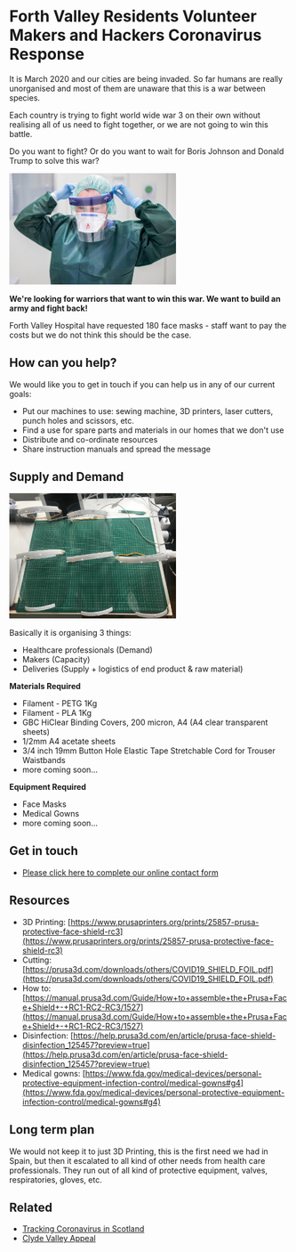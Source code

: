 # Forth Valley Residents Volunteer Makers and Hackers Coronavirus Response

It is March 2020 and our cities are being invaded. So far humans are really unorganised and most of them are unaware that this is a war between species.

Each country is trying to fight world wide war 3 on their own without realising all of us need to fight together, or we are not going to win this battle.

Do you want to fight? Or do you want to wait for Boris Johnson and Donald Trump to solve this war?

<img src="https://github.com/albertsola/forth_valley_coronavirus_response_team/blob/master/assets/nurse.jpg?raw=true" alt="Protective equipment" width="300px"/>

**We're looking for warriors that want to win this war. We want to build an army and fight back!**

Forth Valley Hospital have requested 180 face masks - staff want to pay the costs but we do not think this should be the case.

## How can you help?

We would like you to get in touch if you can help us in any of our current goals:

- Put our machines to use: sewing machine, 3D printers, laser cutters, punch holes and scissors, etc.
- Find a use for spare parts and materials in our homes that we don't use
- Distribute and co-ordinate resources
- Share instruction manuals and spread the message

## Supply and Demand

<img src="https://github.com/albertsola/forth_valley_coronavirus_response_team/blob/master/assets/masks.jpg?raw=true" alt="Protective equipment" width="300px"/>

Basically it is organising 3 things:
- Healthcare professionals (Demand)
- Makers (Capacity)
- Deliveries (Supply + logistics of end product & raw material)

**Materials Required**

 * Filament - PETG 1Kg
 * Filament - PLA 1Kg
 * GBC HiClear Binding Covers, 200 micron, A4 (A4 clear transparent sheets)
 * 1/2mm A4 acetate sheets
 * 3/4 inch 19mm Button Hole Elastic Tape Stretchable Cord for Trouser Waistbands
 * more coming soon...

**Equipment Required**

 * Face Masks
 * Medical Gowns
 * more coming soon...

## Get in touch

 * [Please click here to complete our online contact form](https://docs.google.com/forms/d/e/1FAIpQLSfXQH6yFOBYBoYi-R-toVZE96RoqewmLZsxsjAFZDBniuNVaw/viewform)

## Resources

 * 3D Printing: [https://www.prusaprinters.org/prints/25857-prusa-protective-face-shield-rc3](https://www.prusaprinters.org/prints/25857-prusa-protective-face-shield-rc3)
 * Cutting: [https://prusa3d.com/downloads/others/COVID19_SHIELD_FOIL.pdf](https://prusa3d.com/downloads/others/COVID19_SHIELD_FOIL.pdf)
 * How to: [https://manual.prusa3d.com/Guide/How+to+assemble+the+Prusa+Face+Shield+-+RC1-RC2-RC3/1527](https://manual.prusa3d.com/Guide/How+to+assemble+the+Prusa+Face+Shield+-+RC1-RC2-RC3/1527)
 * Disinfection: [https://help.prusa3d.com/en/article/prusa-face-shield-disinfection_125457?preview=true](https://help.prusa3d.com/en/article/prusa-face-shield-disinfection_125457?preview=true)
 * Medical gowns: [https://www.fda.gov/medical-devices/personal-protective-equipment-infection-control/medical-gowns#g4](https://www.fda.gov/medical-devices/personal-protective-equipment-infection-control/medical-gowns#g4)

## Long term plan

We would not keep it to just 3D Printing, this is the first need we had in Spain, but then it escalated to all kind of other needs from health care professionals. They run out of all kind of protective equipment, valves, respiratories, gloves, etc.

## Related

 * [Tracking Coronavirus in Scotland](https://coronavirusscot.uk/)
 * [Clyde Valley Appeal](https://planetradio.co.uk/clyde/local/news/nhs-hospital-appeal-help-visors/)
